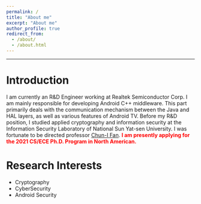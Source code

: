 ```yaml
---
permalink: /
title: "About me"
excerpt: "About me"
author_profile: true
redirect_from: 
  - /about/
  - /about.html
---
```


---

Introduction
=====
I am currently an R&D Engineer working at Realtek Semiconductor Corp. 
I am mainly responsible for developing Android C++ middleware. This part primarily deals with the communication mechanism between the Java and HAL layers, as well as various features of Android TV. Before my R&D position, I studied applied cryptography and information security at the Information Security Laboratory of National Sun Yat-sen University. I was fortunate to be directed professor [Chun-I Fan](https://cifan.g-mail.nsysu.edu.tw/).
<span style="color:red">**I am presently applying for the 2021 CS/ECE Ph.D. Program in North American.**</span>



# Research Interests
* Cryptography
* CyberSecurity
* Android Security


